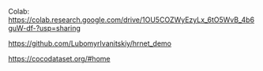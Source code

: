 Colab:
https://colab.research.google.com/drive/1OU5COZWyEzyLx_6tO5WvB_4b6guW-df-?usp=sharing

https://github.com/LubomyrIvanitskiy/hrnet_demo

https://cocodataset.org/#home
